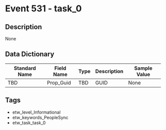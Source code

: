 # Event 531 - task_0

## Description
None

## Data Dictionary
|Standard Name|Field Name|Type|Description|Sample Value|
|---|---|---|---|---|
|TBD|Prop_Guid|TBD|GUID|None|None|

## Tags
* etw_level_Informational
* etw_keywords_PeopleSync
* etw_task_task_0
